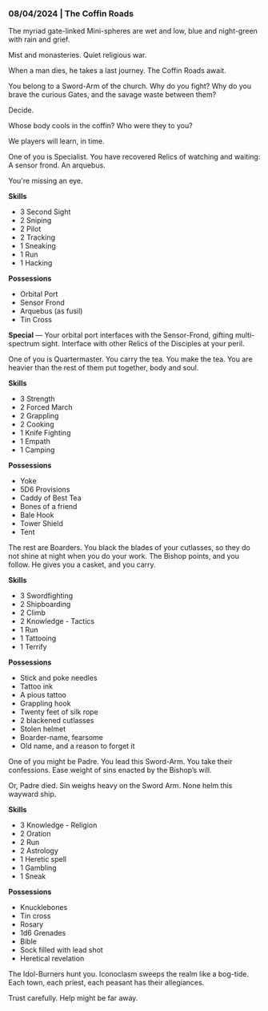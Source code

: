 ### 08/04/2024 | The Coffin Roads

The myriad gate-linked Mini-spheres are wet and low, blue and night-green with rain and grief.

Mist and monasteries. Quiet religious war.

When a man dies, he takes a last journey. The Coffin Roads await.

You belong to a Sword-Arm of the church. Why do you fight? Why do you brave the curious Gates, and the savage waste between them? 

Decide.

Whose body cools in the coffin? Who were they to you? 

We players will learn, in time.

One of you is Specialist. You have recovered Relics of watching and waiting: A sensor frond. An arquebus. 

You're missing an eye.

**Skills**

* 3 Second Sight
* 2 Sniping
* 2 Pilot
* 2 Tracking
* 1 Sneaking
* 1 Run
* 1 Hacking

**Possessions**

* Orbital Port
* Sensor Frond
* Arquebus (as fusil)
* Tin Cross

**Special** — Your orbital port interfaces with the Sensor-Frond, gifting multi-spectrum sight. Interface with other Relics of the Disciples at your peril.

One of you is Quartermaster. You carry the tea. You make the tea. You are heavier than the rest of them put together, body and soul.

**Skills**

* 3 Strength
* 2 Forced March
* 2 Grappling
* 2 Cooking
* 1 Knife Fighting
* 1 Empath
* 1 Camping

**Possessions**

* Yoke
* 5D6 Provisions
* Caddy of Best Tea
* Bones of a friend
* Bale Hook
* Tower Shield
* Tent

The rest are Boarders. You black the blades of your cutlasses, so they do not shine at night when you do your work. The Bishop points, and you follow. He gives you a casket, and you carry.

**Skills**

* 3 Swordfighting
* 2 Shipboarding
* 2 Climb
* 2 Knowledge - Tactics
* 1 Run
* 1 Tattooing
* 1 Terrify

**Possessions**

* Stick and poke needles
* Tattoo ink
* A pious tattoo
* Grappling hook
* Twenty feet of silk rope
* 2 blackened cutlasses
* Stolen helmet
* Boarder-name, fearsome
* Old name, and a reason to forget it

One of you might be Padre. You lead this Sword-Arm. You take their confessions. Ease weight of sins enacted by the Bishop’s will.

Or, Padre died. Sin weighs heavy on the Sword Arm. None helm this wayward ship.

**Skills**

* 3 Knowledge - Religion
* 2 Oration
* 2 Run
* 2 Astrology
* 1 Heretic spell
* 1 Gambling
* 1 Sneak

**Possessions**

* Knucklebones
* Tin cross
* Rosary
* 1d6 Grenades
* Bible
* Sock filled with lead shot
* Heretical revelation

The Idol-Burners hunt you. Iconoclasm sweeps the realm like a bog-tide. Each town, each priest, each peasant has their allegiances.

Trust carefully. Help might be far away.
